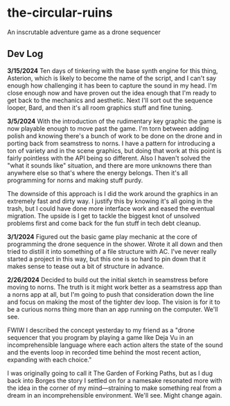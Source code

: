 # the-circular-ruins
An inscrutable adventure game as a drone sequencer

## Dev Log
**3/15/2024**
Ten days of tinkering with the base synth engine for this thing, Asterion, which is likely to become the name of the script, and I can't say enough how challenging it has been to capture the sound in my head. I'm close enough now and have proven out the idea enough that I'm ready to get back to the mechanics and aesthetic. Next I'll sort out the sequence looper, Bard, and then it's all room graphics stuff and fine tuning.

**3/5/2024**
With the introduction of the rudimentary key graphic the game is now playable enough to move past the game. I'm torn between adding polish and knowing there's a bunch of work to be done on the drone and in porting back from seamstress to norns. I have a pattern for introducing a ton of variety and in the scene graphics, but doing that work at this point is fairly pointless with the API being so different. Also I haven't solved the "what it sounds like" situation, and there are more unknowns there than anywhere else so that's where the energy belongs. Then it's all programming for norns and making stuff purdy.

The downside of this approach is I did the work around the graphics in an extremely fast and dirty way. I justify this by knowing it's all going in the trash, but I could have done more interface work and eased the eventual migration. The upside is I get to tackle the biggest knot of unsolved problems first and come back for the fun stuff in tech debt cleanup.

**3/1/2024**
Figured out the basic game play mechanic at the core of programming the drone sequence in the shower. Wrote it all down and then tried to distill it into something of a file structure with AC. I've never really started a project in this way, but this one is so hard to pin down that it makes sense to tease out a bit of structure in advance. 

**2/26/2024**
Decided to build out the initial sketch in seamstress before moving to norns. The truth is it might work better as a seamstress app than a norns app at all, but I'm going to push that consideration down the line and focus on making the most of the tighter dev loop. The vision is for it to be a curious norns thing more than an app running on the computer. We'll see.

FWIW I described the concept yesterday to my friend as a "drone sequencer that you program by playing a game like Deja Vu in an incomprehensible language where each action  alters the state of the sound and the events loop in recorded time behind the most recent action, expanding with each choice."

I was originally going to call it The Garden of Forking Paths, but as I dug back into Borges the story I settled on for a namesake resonated more with the idea in the corner of my mind—straining to make something real from a dream in an incomprehensible environment. We'll see. Might change again.